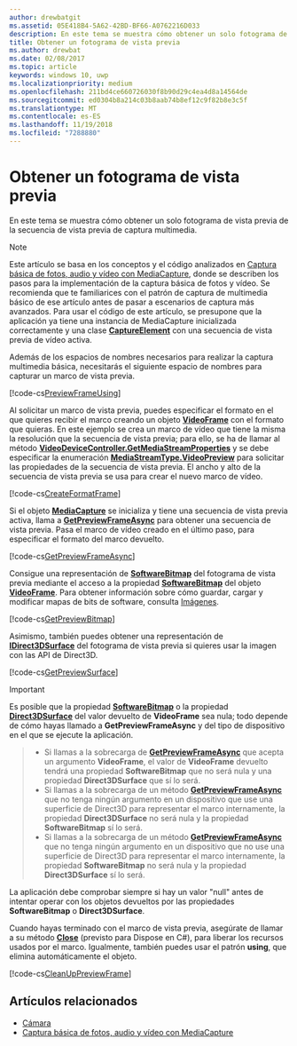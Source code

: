 ```yaml
---
author: drewbatgit
ms.assetid: 05E418B4-5A62-42BD-BF66-A0762216D033
description: En este tema se muestra cómo obtener un solo fotograma de vista previa de la secuencia de vista previa de captura multimedia.
title: Obtener un fotograma de vista previa
ms.author: drewbat
ms.date: 02/08/2017
ms.topic: article
keywords: windows 10, uwp
ms.localizationpriority: medium
ms.openlocfilehash: 211bd4ce660726030f8b90d29c4ea4d8a14564de
ms.sourcegitcommit: ed0304b8a214c03b8aab74b8ef12c9f82b8e3c5f
ms.translationtype: MT
ms.contentlocale: es-ES
ms.lasthandoff: 11/19/2018
ms.locfileid: "7288880"
---
```

# <a name="get-a-preview-frame"></a>Obtener un fotograma de vista previa


En este tema se muestra cómo obtener un solo fotograma de vista previa de la secuencia de vista previa de captura multimedia.

> [!NOTE] 
> Este artículo se basa en los conceptos y el código analizados en [Captura básica de fotos, audio y vídeo con MediaCapture](basic-photo-video-and-audio-capture-with-MediaCapture.md), donde se describen los pasos para la implementación de la captura básica de fotos y vídeo. Se recomienda que te familiarices con el patrón de captura de multimedia básico de ese artículo antes de pasar a escenarios de captura más avanzados. Para usar el código de este artículo, se presupone que la aplicación ya tiene una instancia de MediaCapture inicializada correctamente y una clase [**CaptureElement**](https://msdn.microsoft.com/library/windows/apps/br209278) con una secuencia de vista previa de vídeo activa.

Además de los espacios de nombres necesarios para realizar la captura multimedia básica, necesitarás el siguiente espacio de nombres para capturar un marco de vista previa.

[!code-cs[PreviewFrameUsing](./code/BasicMediaCaptureWin10/cs/MainPage.xaml.cs#SnippetPreviewFrameUsing)]

Al solicitar un marco de vista previa, puedes especificar el formato en el que quieres recibir el marco creando un objeto [**VideoFrame**](https://msdn.microsoft.com/library/windows/apps/dn930917) con el formato que quieras. En este ejemplo se crea un marco de vídeo que tiene la misma la resolución que la secuencia de vista previa; para ello, se ha de llamar al método [**VideoDeviceController.GetMediaStreamProperties**](https://msdn.microsoft.com/library/windows/apps/br211995) y se debe especificar la enumeración [**MediaStreamType.VideoPreview**](https://msdn.microsoft.com/library/windows/apps/br226640) para solicitar las propiedades de la secuencia de vista previa. El ancho y alto de la secuencia de vista previa se usa para crear el nuevo marco de vídeo.

[!code-cs[CreateFormatFrame](./code/BasicMediaCaptureWin10/cs/MainPage.xaml.cs#SnippetCreateFormatFrame)]

Si el objeto [**MediaCapture**](https://msdn.microsoft.com/library/windows/apps/br241124) se inicializa y tiene una secuencia de vista previa activa, llama a [**GetPreviewFrameAsync**](https://msdn.microsoft.com/library/windows/apps/dn926711) para obtener una secuencia de vista previa. Pasa el marco de vídeo creado en el último paso, para especificar el formato del marco devuelto.

[!code-cs[GetPreviewFrameAsync](./code/BasicMediaCaptureWin10/cs/MainPage.xaml.cs#SnippetGetPreviewFrameAsync)]

Consigue una representación de [**SoftwareBitmap**](https://msdn.microsoft.com/library/windows/apps/dn887358) del fotograma de vista previa mediante el acceso a la propiedad [**SoftwareBitmap**](https://msdn.microsoft.com/library/windows/apps/dn930926) del objeto [**VideoFrame**](https://msdn.microsoft.com/library/windows/apps/dn930917). Para obtener información sobre cómo guardar, cargar y modificar mapas de bits de software, consulta [Imágenes](imaging.md).

[!code-cs[GetPreviewBitmap](./code/BasicMediaCaptureWin10/cs/MainPage.xaml.cs#SnippetGetPreviewBitmap)]

Asimismo, también puedes obtener una representación de [**IDirect3DSurface**](https://msdn.microsoft.com/library/windows/apps/dn965505) del fotograma de vista previa si quieres usar la imagen con las API de Direct3D.

[!code-cs[GetPreviewSurface](./code/BasicMediaCaptureWin10/cs/MainPage.xaml.cs#SnippetGetPreviewSurface)]

> [!IMPORTANT]
> Es posible que la propiedad [**SoftwareBitmap**](https://msdn.microsoft.com/library/windows/apps/dn930926) o la propiedad [**Direct3DSurface**](https://msdn.microsoft.com/library/windows/apps/dn930920) del valor devuelto de **VideoFrame** sea nula; todo depende de cómo hayas llamado a **GetPreviewFrameAsync** y del tipo de dispositivo en el que se ejecute la aplicación.

> - Si llamas a la sobrecarga de [**GetPreviewFrameAsync**](https://msdn.microsoft.com/library/windows/apps/dn926713) que acepta un argumento **VideoFrame**, el valor de **VideoFrame** devuelto tendrá una propiedad **SoftwareBitmap** que no será nula y una propiedad **Direct3DSurface** que sí lo será.
> - Si llamas a la sobrecarga de un método [**GetPreviewFrameAsync**](https://msdn.microsoft.com/library/windows/apps/dn926712) que no tenga ningún argumento en un dispositivo que use una superficie de Direct3D para representar el marco internamente, la propiedad **Direct3DSurface** no será nula y la propiedad **SoftwareBitmap** sí lo será.
> - Si llamas a la sobrecarga de un método [**GetPreviewFrameAsync**](https://msdn.microsoft.com/library/windows/apps/dn926712) que no tenga ningún argumento en un dispositivo que no use una superficie de Direct3D para representar el marco internamente, la propiedad **SoftwareBitmap** no será nula y la propiedad **Direct3DSurface** sí lo será.

La aplicación debe comprobar siempre si hay un valor "null" antes de intentar operar con los objetos devueltos por las propiedades **SoftwareBitmap** o **Direct3DSurface**.

Cuando hayas terminado con el marco de vista previa, asegúrate de llamar a su método [**Close**](https://msdn.microsoft.com/library/windows/apps/dn930918) (previsto para Dispose en C#), para liberar los recursos usados por el marco. Igualmente, también puedes usar el patrón **using**, que elimina automáticamente el objeto.

[!code-cs[CleanUpPreviewFrame](./code/BasicMediaCaptureWin10/cs/MainPage.xaml.cs#SnippetCleanUpPreviewFrame)]

## <a name="related-topics"></a>Artículos relacionados

* [Cámara](camera.md)
* [Captura básica de fotos, audio y vídeo con MediaCapture](basic-photo-video-and-audio-capture-with-MediaCapture.md)
 

 




